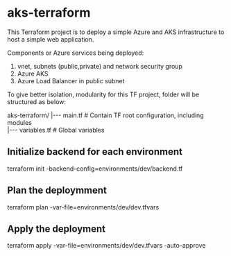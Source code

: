 # aks-terraform
This Terraform project is to deploy a simple Azure and AKS infrastructure to host a simple web application.

Components or Azure services being deployed:
1. vnet, subnets (public,private) and network security group
2. Azure AKS
3. Azure Load Balancer in public subnet

To give better isolation, modularity for this TF project, folder will be structured as below:

aks-terraform/
|--- main.tf    # Contain TF root configuration, including modules  
|--- variables.tf # Global variables  
## Initialize backend for each environment  
terraform init -backend-config=environments/dev/backend.tf  

## Plan the deploymment
terraform plan -var-file=environments/dev/dev.tfvars

## Apply the deployment
terraform apply -var-file=environments/dev/dev.tfvars -auto-approve